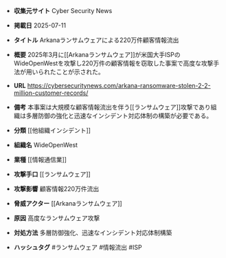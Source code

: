 - **収集元サイト**
Cyber Security News

- **掲載日**
2025-07-11

- **タイトル**
Arkanaランサムウェアによる220万件顧客情報流出

- **概要**
2025年3月に[[Arkanaランサムウェア]]が米国大手ISPのWideOpenWestを攻撃し220万件の顧客情報を窃取した事案で高度な攻撃手法が用いられたことが示された。

- **URL**
https://cybersecuritynews.com/arkana-ransomware-stolen-2-2-million-customer-records/

- **備考**
本事案は大規模な顧客情報流出を伴う[[ランサムウェア]]攻撃であり組織は多層防御の強化と迅速なインシデント対応体制の構築が必要である。

- **分類**
[[他組織インシデント]]

- **組織名**
WideOpenWest

- **業種**
[[情報通信業]]

- **攻撃手口**
[[ランサムウェア]]

- **攻撃影響**
顧客情報220万件流出

- **脅威アクター**
[[Arkanaランサムウェア]]

- **原因**
高度なランサムウェア攻撃

- **対処方法**
多層防御強化、迅速なインシデント対応体制構築

- **ハッシュタグ**
#ランサムウェア #情報流出 #ISP
